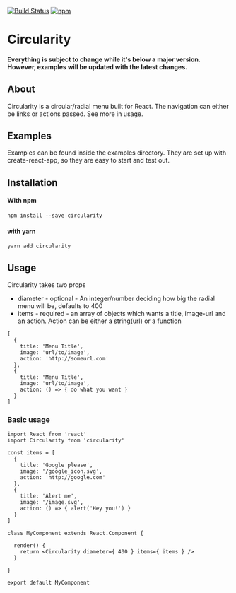 [![Build Status](https://travis-ci.org/ingenalls/circularity.svg?branch=master)](https://travis-ci.org/ingenalls/circularity)
[![npm](https://img.shields.io/npm/v/circularity.svg)](https://www.npmjs.com/package/circularity)
# Circularity

#### Everything is subject to change while it's below a major version. However, examples will be updated with the latest changes.

## About
Circularity is a circular/radial menu built for React. The navigation can either be links or actions passed. See more in usage.

## Examples
Examples can be found inside the examples directory. 
They are set up with create-react-app, so they are easy to start and test out.


## Installation

#### With npm
```
npm install --save circularity
```
#### with yarn
```
yarn add circularity
```

## Usage

Circularity takes two props
 - diameter - optional - An integer/number deciding how big the radial menu will be, defaults to 400 
 - items - required - an array of objects which wants a title, image-url and an action. Action can be either a string(url) or a function
```
[
  {
    title: 'Menu Title',
    image: 'url/to/image',
    action: 'http://someurl.com' 
  },
  {
    title: 'Menu Title',
    image: 'url/to/image',
    action: () => { do what you want }
  }
]
```

### Basic usage

```
import React from 'react'
import Circularity from 'circularity'

const items = [
  {
    title: 'Google please',
    image: '/google_icon.svg',
    action: 'http://google.com' 
  },
  {
    title: 'Alert me',
    image: '/image.svg',
    action: () => { alert('Hey you!') }
  }
]

class MyComponent extends React.Component {

  render() {
    return <Circularity diameter={ 400 } items={ items } />
  }

}

export default MyComponent
```

